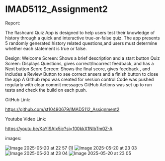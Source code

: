 # IMAD5112_Assignment2

Report:

The flashcard Quiz App is designed to help users test their knowledge of history through a quick and interactive true-or-false quiz. The app presents 5 randomly generated history related questions,and users must determine whether each statement is true or false.

Design:
Welcome Screen: Shows a brief description and a start button 
Quiz Screen: Displays Questions, gives correct/Incorrect feedback, and has a Next button 
Score Screen: Shows the final score, gives feedback , and includes a Review Button to see correct ansers and a finish button to close the app
A Github repo was created for version control 
Code was pushed regularly with clear commit messages 
GitHub Actions was set up to run tests and check the build on each push.

GitHub Link:

https://github.com/st10490679/IMAD5112_Assignment2

Youtube Video Link:

https://youtu.be/KaYlSAIx5ic?si=100kkX1NlbTm0Z-A

images:

![Image 2025-05-20 at 22 57 (1)](https://github.com/user-attachments/assets/261a6ed7-24fb-4d63-bbee-ae04e518b60e)
![Image 2025-05-20 at 23 03](https://github.com/user-attachments/assets/d00be905-4d93-482c-a341-cdd606bac018)
![Image 2025-05-20 at 23 04](https://github.com/user-attachments/assets/bfbeaf99-cad9-47e2-a00a-8f92ad07ab5c)
![Image 2025-05-20 at 23 05](https://github.com/user-attachments/assets/3935645a-89c1-4a2b-853f-46c84ff18945)





